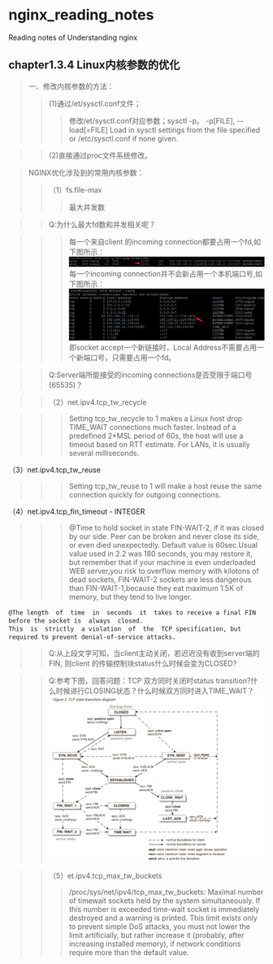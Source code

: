 # nginx_reading_notes
Reading notes of Understanding nginx


chapter1.3.4 Linux内核参数的优化 
--------------------------------
>一、修改内核参数的方法：
>>(1)通过/et/sysctl.conf文件；
>>>修改/et/sysctl.conf对应参数；sysctl -p。
-p[FILE], --load[=FILE] Load  in  sysctl  settings  from  the file specified or /etc/sysctl.conf if none given. 

>>(2)直接通过proc文件系统修改。

>NGINX优化涉及到的常用内核参数：
>>（1）fs.file-max
>>>最大并发数

>>Q:为什么最大fd数和并发相关呢？

>>>每一个来自client 的incoming connection都要占用一个fd,如下图所示：
![image](https://raw.githubusercontent.com/dahaiyu/nginx_reading_notes/master/img_folder/chapter1/lsof_fd.png) 
每一个incoming connection并不会新占用一个本机端口号,如下图所示：
![image](https://github.com/dahaiyu/nginx_reading_notes/blob/master/img_folder/chapter1/netstat_1.png?raw=true) 
即socket accept一个新链接时，Local Address不需要占用一个新端口号，只需要占用一个fd。

>>Q:Server端所能接受的incoming connections是否受限于端口号(65535)？
  
>>（2）net.ipv4.tcp_tw_recycle
  
>>>Setting tcp_tw_recycle to 1 makes a Linux host drop TIME_WAIT connections much faster.  Instead of a predefined 2*MSL period 
    of 60s, the host will use a timeout based on RTT estimate.  For LANs, it is usually several milliseconds. 
    
  （3）net.ipv4.tcp_tw_reuse
  
>>>Setting tcp_tw_reuse to 1 will make a host reuse the same connection quickly for outgoing connections. 
    
  （4）net.ipv4.tcp_fin_timeout - INTEGER
  
>>>@Time to hold socket in state FIN-WAIT-2, if it was closed by our side. Peer can be broken and never close its side,
    or even died unexpectedly. Default value is 60sec.Usual value used in 2.2 was 180 seconds, you may restore
    it, but remember that if your machine is even underloaded WEB server,you risk to overflow memory with kilotons of dead sockets,
    FIN-WAIT-2 sockets are less dangerous than FIN-WAIT-1,because they eat maximum 1.5K of memory, but they tend to live longer.	
    
    @The length  of  time  in  seconds  it  takes to receive a final FIN before the socket is  always  closed.  
    This  is  strictly  a violation  of  the  TCP specification, but required to prevent denial-of-service attacks.
  
>>Q:从上段文字可知，当client主动关闭，若迟迟没有收到server端的FIN, 则client 的传输控制块status什么时候会变为CLOSED?

>>Q:参考下图，回答问题：TCP 双方同时关闭时status transition?什么时候进行CLOSING状态？什么时候双方同时进入TIME_WAIT？
![image](https://github.com/dahaiyu/nginx_reading_notes/blob/master/img_folder/chapter1/tcp_status.png?raw=true)

>>（5）et.ipv4.tcp_max_tw_buckets
>>>/proc/sys/net/ipv4/tcp_max_tw_buckets: Maximal number of timewait sockets held by the system simultaneously. If this number is exceeded time-wait socket is immediately destroyed and a warning is printed. This limit exists only to prevent simple DoS attacks, you must not lower the limit artificially, but rather increase it (probably, after increasing installed memory), if network conditions require more than the default value.
